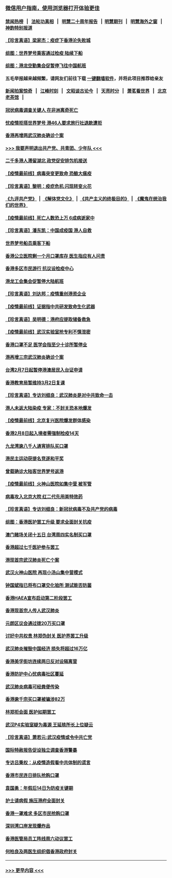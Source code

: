 ### [微信用户指南，使用浏览器打开体验更佳](https://github.com/gfw-breaker/banned-news1/blob/master/indexes/wechat-guide.md?t=0)
#### [禁闻热榜](热点新闻.md?t=0)  &nbsp;&nbsp;|&nbsp;&nbsp; [法轮功真相](https://github.com/gfw-breaker/truth/blob/master/README.md?t=0) &nbsp;&nbsp;|&nbsp;&nbsp; [明慧二十周年报告](https://github.com/gfw-breaker/mh-reports/blob/master/README.md?t=0) &nbsp;&nbsp;|&nbsp;&nbsp;[明慧期刊](https://github.com/gfw-breaker/mh-qikan) &nbsp;&nbsp;|&nbsp;&nbsp; [明慧海外之窗](https://github.com/gfw-breaker/mh-news/blob/master/README.md?t=0) &nbsp;&nbsp;|&nbsp;&nbsp; [神韵特别报道](https://github.com/gfw-breaker/mh-news/blob/master/shenyun.md?t=0)
#### [【珍言真语】梁家杰：疫症下香港沦失败城](../pages/nsc415/n11861588.md?t=02120522) 
#### [组图：世界梦号乘客通过检疫 陆续下船](../pages/nsc415/n11858302.md?t=02120522) 
#### [组图：港龙空勤集会促暂停飞往中国航班](../pages/nsc415/n11858190.md?t=02120522) 
#### 五毛举报越来越频繁，请网友们前往下载 [一键翻墙软件](https://github.com/gfw-breaker/ssr-accounts)，并将此项目推荐给亲友
#### [新闻拍案惊奇](https://github.com/gfw-breaker/banned-news1/blob/master/pages/link4.md) &nbsp;&nbsp;|&nbsp;&nbsp; [江峰时刻](https://github.com/gfw-breaker/banned-news1/blob/master/pages/link4.md) &nbsp;&nbsp;|&nbsp;&nbsp; [文昭谈古论今](https://github.com/gfw-breaker/banned-news1/blob/master/pages/link4.md) &nbsp;&nbsp;|&nbsp;&nbsp; [天亮时分](https://github.com/gfw-breaker/banned-news1/blob/master/pages/link4.md) &nbsp;&nbsp;|&nbsp;&nbsp; [萧茗看世界](https://github.com/gfw-breaker/banned-news1/blob/master/pages/link4.md) &nbsp;&nbsp;|&nbsp;&nbsp; [北京老茶馆](https://github.com/gfw-breaker/banned-news1/blob/master/pages/link4.md) &nbsp;&nbsp;|&nbsp;&nbsp; 
#### [冠状病毒调查关键人 在非洲离奇死亡](../pages/nsc415/n11859798.md?t=02120522) 
#### [忧疫情拒搭世界梦号 港46人要求旅行社退款遭拒](../pages/nsc415/n11859849.md?t=02120522) 
#### [香港再增两武汉肺炎确诊个案](../pages/nsc415/n11859833.md?t=02120522) 
#### [>>> 我要声明退出共产党、共青团、少年队 <<<](https://github.com/begood0513/goodnews/blob/master/quit/letter.md) 
#### [二千多港人滞留湖北 政党促安排包机接送](../pages/nsc415/n11859831.md?t=02120522) 
#### [【疫情最前线】病毒突变更致命 恐酿大瘟疫](../pages/nsc415/n11859604.md?t=02120522) 
#### [【珍言真语】黎明：疫症危机 闪现转变火花](../pages/nsc415/n11859199.md?t=02120522) 
#### [《九评共产党》](https://github.com/begood0513/9ping.md/blob/master/README.md) &nbsp;|&nbsp; [《解体党文化》](../../../../jtdwh.md/blob/master/README.md)  &nbsp;|&nbsp; [《共产主义的终极目的》](../../../../gczydzjmd.md/blob/master/README.md) &nbsp;|&nbsp; [《魔鬼在统治我们的世界》](../../../../mgztzwmdsj.md/blob/master/README.md) 
#### [【疫情最前线】死亡人数恐上万 6成病逝家中](../pages/nsc415/n11856687.md?t=02120522) 
#### [【珍言真语】潘东凯：中国成疫国 港人自救](../pages/nsc415/n11856962.md?t=02120522) 
#### [世界梦号船员乘客下船](../pages/nsc415/n11856883.md?t=02120522) 
#### [香港公立医院剩一个月口罩库存 医生指应有人问责](../pages/nsc415/n11856875.md?t=02120522) 
#### [香港多区市民游行 抗议设检疫中心](../pages/nsc415/n11856866.md?t=02120522) 
#### [港龙工会集会促暂停大陆航班](../pages/nsc415/n11856840.md?t=02120522) 
#### [【珍言真语】刘达邦：疫情重创港资企业](../pages/nsc415/n11854274.md?t=02120522) 
#### [【疫情最前线】证据指中共研发致命生化武器](../pages/nsc415/n11853087.md?t=02120522) 
#### [【珍言真语】吴明德：港府应提取储备救急](../pages/nsc415/n11852734.md?t=02120522) 
#### [【疫情最前线】武汉实验室抢专利不慎泄密](../pages/nsc415/n11850310.md?t=02120522) 
#### [香港口罩不足 医学会指至少十诊所暂停业](../pages/nsc415/n11850301.md?t=02120522) 
#### [港再增三宗武汉肺炎确诊个案](../pages/nsc415/n11850328.md?t=02120522) 
#### [台湾2月7日起暂停港澳居民入台证申请](../pages/nsc415/n11850304.md?t=02120522) 
#### [香港教育局暂维持3月2日复课](../pages/nsc415/n11850260.md?t=02120522) 
#### [【珍言真语】专访刘细良：武汉肺炎是对中共致命一击](../pages/nsc415/n11849934.md?t=02120522) 
#### [港人未返大陆染疫 专家：不封关恐本地爆发](../pages/nsc415/n11848021.md?t=02120522) 
#### [【疫情最前线】北京复兴医院爆发群体感染](../pages/nsc415/n11847626.md?t=02120522) 
#### [香港2月8日起入境者需强制检疫14天](../pages/nsc415/n11847658.md?t=02120522) 
#### [九龙湾逾八千人通宵排队买口罩](../pages/nsc415/n11847647.md?t=02120522) 
#### [港民主运动获提名竞逐和平奖](../pages/nsc415/n11847633.md?t=02120522) 
#### [曾载确诊大陆客世界梦号返港](../pages/nsc415/n11847608.md?t=02120522) 
#### [【疫情最前线】火神山医院如集中营 被军管](../pages/nsc415/n11847524.md?t=02120522) 
#### [病毒攻入北京大院 红二代先用美特效药](../pages/nsc415/n11847427.md?t=02120522) 
#### [【珍言真语】专访刘细良：新冠状病毒不及共产党的病毒](../pages/nsc415/n11847164.md?t=02120522) 
#### [组图：香港医护罢工升级 要求全面封关抗疫](../pages/nsc415/n11844107.md?t=02120522) 
#### [澳门赌场关闭十五日 台湾周四实名制买口罩](../pages/nsc415/n11845083.md?t=02120522) 
#### [香港超过七千医护参与罢工](../pages/nsc415/n11845051.md?t=02120522) 
#### [港现首宗武汉肺炎死亡个案](../pages/nsc415/n11844998.md?t=02120522) 
#### [武汉火神山医院 再现小汤山集中营模式](../pages/nsc415/n11844763.md?t=02120522) 
#### [钟国斌指已将布口罩交化验所 测试能否防菌](../pages/nsc415/n11842783.md?t=02120522) 
#### [香港HAEA宣布启动第二阶段罢工](../pages/nsc415/n11842723.md?t=02120522) 
#### [香港现首宗人传人武汉肺炎](../pages/nsc415/n11842766.md?t=02120522) 
#### [元朗区议会通过拨20万买口罩](../pages/nsc415/n11842754.md?t=02120522) 
#### [讨好中共权贵 林郑伪封关 医护界罢工升级](../pages/nsc415/n11842359.md?t=02120522) 
#### [武汉肺炎摧毁中国经济 损失将超过16万亿](../pages/nsc415/n11839723.md?t=02120522) 
#### [香港美孚街坊连续两日反对设隔离营](../pages/nsc415/n11839962.md?t=02120522) 
#### [香港防护中心忧病毒社区蔓延](../pages/nsc415/n11839933.md?t=02120522) 
#### [武汉肺炎病毒可经粪便传染](../pages/nsc415/n11839939.md?t=02120522) 
#### [香港逾千宗买口罩被骗涉82万](../pages/nsc415/n11839914.md?t=02120522) 
#### [林郑拒会面 医护如期罢工](../pages/nsc415/n11839892.md?t=02120522) 
#### [武汉P4实验室疑为毒源 王延轶所长上位疑云](../pages/nsc415/n11835543.md?t=02120522) 
#### [【珍言真语】萧若元:武汉疫情或令中共亡党](../pages/nsc415/n11829394.md?t=02120522) 
#### [国际特赦报告促设独立调查香港警暴](../pages/nsc415/n11833845.md?t=02120522) 
#### [专访吕秉权：从疫情造假看中共体制的谎言](../pages/nsc415/n11833813.md?t=02120522) 
#### [香港市民连日排队抢购口罩](../pages/nsc415/n11833794.md?t=02120522) 
#### [袁国勇：年假后14日为防疫关键期](../pages/nsc415/n11831088.md?t=02120522) 
#### [护士请病假 施压港府全面封关](../pages/nsc415/n11831030.md?t=02120522) 
#### [香港一罩难求 多区市民抢购口罩](../pages/nsc415/n11831002.md?t=02120522) 
#### [深圳湾口岸发现爆炸品](../pages/nsc415/n11828802.md?t=02120522) 
#### [香港医管局员工阵线周六动议罢工](../pages/nsc415/n11828762.md?t=02120522) 
#### [何柏良及两医生组织倡香港政府封关](../pages/nsc415/n11828749.md?t=02120522) 

----
#### [ >>> 更早内容 <<< ](../indexes/nsc415-earlier.md)
